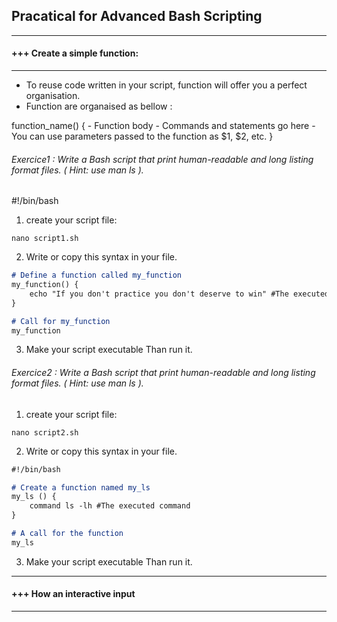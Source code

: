 ##  Pracatical for Advanced Bash Scripting


---------------------------------------------------------------------------------------------------------------------------------
#### +++ Create a simple function: 
---------------------------------------------------------------------------------------------------------------------------------
 * To reuse code written in your script, function will offer you a perfect organisation. 
 * Function are organaised as bellow : 

function_name() {
    - Function body
    - Commands and statements go here
    - You can use parameters passed to the function as $1, $2, etc.
}


###### Exercice1 : Write a  Bash script that print human-readable and long listing format files. ( Hint: use man ls ). 
#!/bin/bash
1. create your script file: 

```markdwon 
nano script1.sh 
```

2. Write or copy this syntax in your file. 

```markdown
# Define a function called my_function
my_function() {
    echo "If you don't practice you don't deserve to win" #The executed command
}

# Call for my_function
my_function
```

3. Make your script executable Than run it. 

###### Exercice2 : Write a  Bash script that print human-readable and long listing format files. ( Hint: use man ls ). 
1. create your script file: 

```markdwon 
nano script2.sh 
```

2. Write or copy this syntax in your file. 

```markdown
#!/bin/bash

# Create a function named my_ls
my_ls () {
    command ls -lh #The executed command
}

# A call for the function
my_ls
```

3. Make your script executable Than run it. 

---------------------------------------------------------------------------------------------------------------------------------
#### +++ How an interactive input
---------------------------------------------------------------------------------------------------------------------------------

